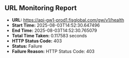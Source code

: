 ## URL Monitoring Report

- **URL:** https://api-gw1-prod1.fisglobal.com/gw/v1/health
- **Start Time:** 2025-08-03T14:52:30.647496
- **End Time:** 2025-08-03T14:52:30.765079
- **Total Time Taken:** 0.117583 seconds
- **HTTP Status Code:** 403
- **Status:** Failure
- **Failure Reason:** HTTP Status Code: 403
